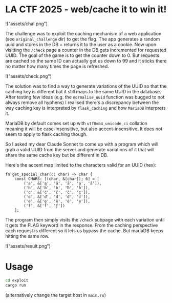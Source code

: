 # LA CTF 2025 - web/cache it to win it!

!("assets/chal.png")

The challenge was to exploit the caching mechanism of a web application (see `original_challenge` dir) to get the flag. The app generates a random uuid and stores in the DB + returns it to the user as a cookie. Now upon visitting the `/check` page a counter in the DB gets incremented for requested UUID. The goal of the game is to get the counter down to 0. But requests are cached so the same ID can actually get us down to 99 and it sticks there no matter how many times the page is refreshed.

!("assets/check.png")

The solution was to find a way to generate variations of the UUID so that the caching key is different but it still maps to the same UUID in the database. After testing few ideas (e.g. the `normalise_uuid` function was bugged to not always remove all hyphens) I realised there's a discrepancy between the way caching key is interpreted by `flask_caching` and how `MariaDB` interprets it. 

MariaDB by default comes set up with `utf8mb4_unicode_ci` collation meaning it will be case-insensitive, but also accent-insensitive. It does not seem to apply to flask caching though. 

So I asked my dear Claude Sonnet to come up with a program which will grab a valid UUID from the server and generate variations of it that will share the same cache key but be different in DB.

Here's the accent map limited to the characters valid for an UUID (hex):
```
fn get_special_char(c: char) -> char {
    const CHARS: [(char, &[char]); 6] = [
        ('a', &['ą', 'ă', 'ā', 'ạ', 'ả']),
        ('b', &['ḃ', 'ḅ', 'ƀ', 'ɓ']),
        ('c', &['ć', 'č', 'ċ', 'ç']),
        ('d', &['ď', 'ḋ', 'đ', 'ɗ']),
        ('e', &['ę', 'ě', 'ė', 'ẹ']),
        ('f', &['ḟ', 'ƒ'])
    ];
```

The program then simply visits the `/check` subpage with each variation until it gets the FLAG keyword in the response. From the caching perspective each request is different so it lets us bypass the cache. But mariaDB keeps hitting the same row.

!("assets/result.png")

# Usage

```bash
cd exploit
cargo run
```
(alternatively change the target host in `main.rs`)